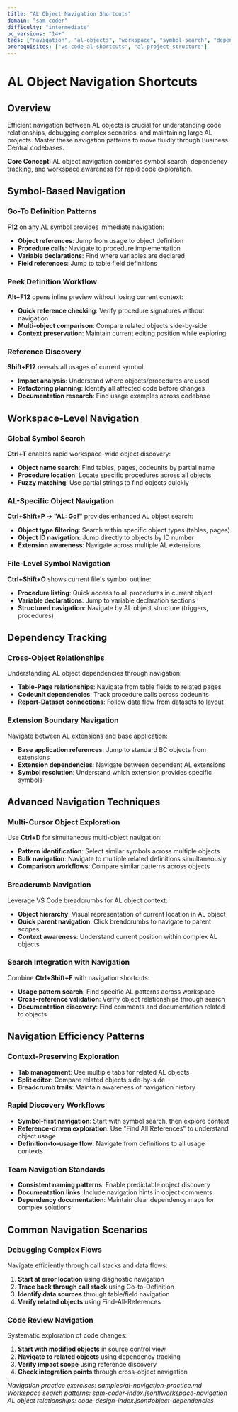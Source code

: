 ```yaml
---
title: "AL Object Navigation Shortcuts"
domain: "sam-coder"
difficulty: "intermediate"
bc_versions: "14+"
tags: ["navigation", "al-objects", "workspace", "symbol-search", "dependencies"]
prerequisites: ["vs-code-al-shortcuts", "al-project-structure"]
---
```


# AL Object Navigation Shortcuts

## Overview

Efficient navigation between AL objects is crucial for understanding code relationships, debugging complex scenarios, and maintaining large AL projects. Master these navigation patterns to move fluidly through Business Central codebases.

**Core Concept**: AL object navigation combines symbol search, dependency tracking, and workspace awareness for rapid code exploration.

## Symbol-Based Navigation

### Go-To Definition Patterns
**F12** on any AL symbol provides immediate navigation:
- **Object references**: Jump from usage to object definition
- **Procedure calls**: Navigate to procedure implementation
- **Variable declarations**: Find where variables are declared
- **Field references**: Jump to table field definitions

### Peek Definition Workflow
**Alt+F12** opens inline preview without losing current context:
- **Quick reference checking**: Verify procedure signatures without navigation
- **Multi-object comparison**: Compare related objects side-by-side
- **Context preservation**: Maintain current editing position while exploring

### Reference Discovery
**Shift+F12** reveals all usages of current symbol:
- **Impact analysis**: Understand where objects/procedures are used
- **Refactoring planning**: Identify all affected code before changes
- **Documentation research**: Find usage examples across codebase

## Workspace-Level Navigation

### Global Symbol Search
**Ctrl+T** enables rapid workspace-wide object discovery:
- **Object name search**: Find tables, pages, codeunits by partial name
- **Procedure location**: Locate specific procedures across all objects
- **Fuzzy matching**: Use partial strings to find objects quickly

### AL-Specific Object Navigation
**Ctrl+Shift+P → "AL: Go!"** provides enhanced AL object search:
- **Object type filtering**: Search within specific object types (tables, pages)
- **Object ID navigation**: Jump directly to objects by ID number
- **Extension awareness**: Navigate across multiple AL extensions

### File-Level Symbol Navigation
**Ctrl+Shift+O** shows current file's symbol outline:
- **Procedure listing**: Quick access to all procedures in current object
- **Variable declarations**: Jump to variable declaration sections
- **Structured navigation**: Navigate by AL object structure (triggers, procedures)

## Dependency Tracking

### Cross-Object Relationships
Understanding AL object dependencies through navigation:
- **Table-Page relationships**: Navigate from table fields to related pages
- **Codeunit dependencies**: Track procedure calls across codeunits
- **Report-Dataset connections**: Follow data flow from datasets to layout

### Extension Boundary Navigation
Navigate between AL extensions and base application:
- **Base application references**: Jump to standard BC objects from extensions
- **Extension dependencies**: Navigate between dependent AL extensions
- **Symbol resolution**: Understand which extension provides specific symbols

## Advanced Navigation Techniques

### Multi-Cursor Object Exploration
Use **Ctrl+D** for simultaneous multi-object navigation:
- **Pattern identification**: Select similar symbols across multiple objects
- **Bulk navigation**: Navigate to multiple related definitions simultaneously
- **Comparison workflows**: Compare similar patterns across objects

### Breadcrumb Navigation
Leverage VS Code breadcrumbs for AL object context:
- **Object hierarchy**: Visual representation of current location in AL object
- **Quick parent navigation**: Click breadcrumbs to navigate to parent scopes
- **Context awareness**: Understand current position within complex AL objects

### Search Integration with Navigation
Combine **Ctrl+Shift+F** with navigation shortcuts:
- **Usage pattern search**: Find specific AL patterns across workspace
- **Cross-reference validation**: Verify object relationships through search
- **Documentation discovery**: Find comments and documentation related to objects

## Navigation Efficiency Patterns

### Context-Preserving Exploration
- **Tab management**: Use multiple tabs for related AL objects
- **Split editor**: Compare related objects side-by-side
- **Breadcrumb trails**: Maintain awareness of navigation history

### Rapid Discovery Workflows
- **Symbol-first navigation**: Start with symbol search, then explore context
- **Reference-driven exploration**: Use "Find All References" to understand object usage
- **Definition-to-usage flow**: Navigate from definitions to all usage contexts

### Team Navigation Standards
- **Consistent naming patterns**: Enable predictable object discovery
- **Documentation links**: Include navigation hints in object comments
- **Dependency documentation**: Maintain clear dependency maps for complex solutions

## Common Navigation Scenarios

### Debugging Complex Flows
Navigate efficiently through call stacks and data flows:
1. **Start at error location** using diagnostic navigation
2. **Trace back through call stack** using Go-to-Definition
3. **Identify data sources** through table/field navigation
4. **Verify related objects** using Find-All-References

### Code Review Navigation
Systematic exploration of code changes:
1. **Start with modified objects** in source control view
2. **Navigate to related objects** using dependency tracking
3. **Verify impact scope** using reference discovery
4. **Check integration points** through cross-object navigation

*Navigation practice exercises: samples/al-navigation-practice.md*
*Workspace search patterns: sam-coder-index.json#workspace-navigation*
*AL object relationships: code-design-index.json#object-dependencies*